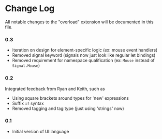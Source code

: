 # Change Log
All notable changes to the "overload" extension will be documented in this file.

### 0.3

- Iteration on design for element-specific logic (ex: mouse event handlers)
- Removed signal keyword (signals now just look like regular let bindings)
- Removed requirement for namespace qualification (ex: `Mouse` instead of `Signal.Mouse`)

### 0.2

Integrated feedback from Ryan and Keith, such as
- Using square brackets around types for 'new' expressions
- Suffix `if` syntax
- Removed tagging and tag type (just using 'strings' now)

### 0.1

- Initial version of UI language